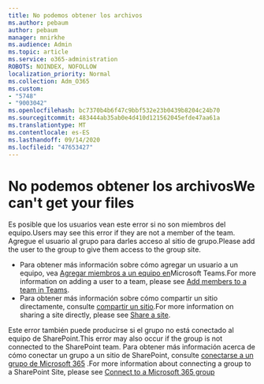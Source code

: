 ```yaml
---
title: No podemos obtener los archivos
ms.author: pebaum
author: pebaum
manager: mnirkhe
ms.audience: Admin
ms.topic: article
ms.service: o365-administration
ROBOTS: NOINDEX, NOFOLLOW
localization_priority: Normal
ms.collection: Adm_O365
ms.custom:
- "5748"
- "9003042"
ms.openlocfilehash: bc7370b4b6f47c9bbf532e23b0439b8204c24b70
ms.sourcegitcommit: 483444ab35ab0e4d410d121562045efde47aa61a
ms.translationtype: MT
ms.contentlocale: es-ES
ms.lasthandoff: 09/14/2020
ms.locfileid: "47653427"
---
```

# <a name="we-cant-get-your-files"></a><span data-ttu-id="c5b3b-102">No podemos obtener los archivos</span><span class="sxs-lookup"><span data-stu-id="c5b3b-102">We can't get your files</span></span>

<span data-ttu-id="c5b3b-103">Es posible que los usuarios vean este error si no son miembros del equipo.</span><span class="sxs-lookup"><span data-stu-id="c5b3b-103">Users may see this error if they are not a member of the team.</span></span> <span data-ttu-id="c5b3b-104">Agregue el usuario al grupo para darles acceso al sitio de grupo.</span><span class="sxs-lookup"><span data-stu-id="c5b3b-104">Please add the user to the group to give them access to the group site.</span></span>

- <span data-ttu-id="c5b3b-105">Para obtener más información sobre cómo agregar un usuario a un equipo, vea [Agregar miembros a un equipo en](https://support.office.com/article/add-people-to-a-team-aff2249d-b456-4bc3-81e7-52327b6b38e9)Microsoft Teams.</span><span class="sxs-lookup"><span data-stu-id="c5b3b-105">For more information on adding a user to a team, please see [Add members to a team in Teams](https://support.office.com/article/add-people-to-a-team-aff2249d-b456-4bc3-81e7-52327b6b38e9).</span></span>
- <span data-ttu-id="c5b3b-106">Para obtener más información sobre cómo compartir un sitio directamente, consulte [compartir un sitio](https://support.office.com/article/Share-a-site-958771A8-D041-4EB8-B51C-AFEA2EAE3658).</span><span class="sxs-lookup"><span data-stu-id="c5b3b-106">For more information on sharing a site directly, please see [Share a site](https://support.office.com/article/Share-a-site-958771A8-D041-4EB8-B51C-AFEA2EAE3658).</span></span>

<span data-ttu-id="c5b3b-107">Este error también puede producirse si el grupo no está conectado al equipo de SharePoint.</span><span class="sxs-lookup"><span data-stu-id="c5b3b-107">This error may also occur if the group is not connected to the SharePoint team.</span></span> <span data-ttu-id="c5b3b-108">Para obtener más información acerca de cómo conectar un grupo a un sitio de SharePoint, consulte [conectarse a un grupo de Microsoft 365](https://docs.microsoft.com/sharepoint/dev/transform/modernize-connect-to-office365-group) .</span><span class="sxs-lookup"><span data-stu-id="c5b3b-108">For more information about connecting a group to a SharePoint Site, please see [Connect to a Microsoft 365 group](https://docs.microsoft.com/sharepoint/dev/transform/modernize-connect-to-office365-group)</span></span>